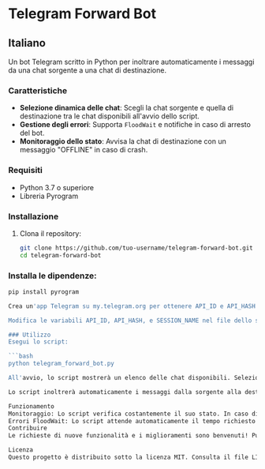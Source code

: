 # Telegram Forward Bot

## Italiano

Un bot Telegram scritto in Python per inoltrare automaticamente i messaggi da una chat sorgente a una chat di destinazione.

### Caratteristiche
- **Selezione dinamica delle chat**: Scegli la chat sorgente e quella di destinazione tra le chat disponibili all'avvio dello script.
- **Gestione degli errori**: Supporta `FloodWait` e notifiche in caso di arresto del bot.
- **Monitoraggio dello stato**: Avvisa la chat di destinazione con un messaggio "OFFLINE" in caso di crash.

### Requisiti
- Python 3.7 o superiore
- Libreria Pyrogram

### Installazione
1. Clona il repository:
   ```bash
   git clone https://github.com/tuo-username/telegram-forward-bot.git
   cd telegram-forward-bot


### Installa le dipendenze:

```bash
pip install pyrogram

Crea un'app Telegram su my.telegram.org per ottenere API_ID e API_HASH.

Modifica le variabili API_ID, API_HASH, e SESSION_NAME nel file dello script.

### Utilizzo
Esegui lo script:

```bash
python telegram_forward_bot.py

All'avvio, lo script mostrerà un elenco delle chat disponibili. Seleziona la chat sorgente e quella di destinazione inserendo il numero corrispondente.

Lo script inoltrerà automaticamente i messaggi dalla sorgente alla destinazione.

Funzionamento
Monitoraggio: Lo script verifica costantemente il suo stato. In caso di errore, invia una notifica di stato "OFFLINE" alla chat di destinazione.
Errori FloodWait: Lo script attende automaticamente il tempo richiesto in caso di limitazioni di frequenza da parte di Telegram.
Contribuire
Le richieste di nuove funzionalità e i miglioramenti sono benvenuti! Puoi inviare una pull request o aprire un issue.

Licenza
Questo progetto è distribuito sotto la licenza MIT. Consulta il file LICENSE per maggiori dettagli.
